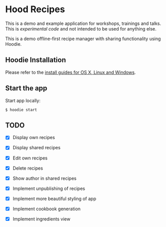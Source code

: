 # Hood Recipes

This is a demo and example application for workshops, trainings and talks. This
is *experimental code* and not intended to be used for anything else.

This is a demo offline-first recipe manager with sharing functionality using
Hoodie.

## Hoodie Installation

Please refer to the [install guides for OS X, Linux and Windows](http://hood.ie/#installation).

## Start the app

Start app locally:

    $ hoodie start

## TODO

* [x] Display own recipes
* [x] Display shared recipes
* [x] Edit own recipes
* [x] Delete recipes
* [x] Show author in shared recipes
* [x] Implement unpublishing of recipes
* [x] Implement more beautiful styling of app
* [x] Implement cookbook generation
* [x] Implement ingredients view

